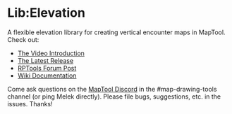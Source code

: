 # Lib:Elevation
A flexible elevation library for creating vertical encounter maps in MapTool. Check out:

* [The Video Introduction](https://www.youtube.com/watch?v=kbFEi2FyHIc)
* [The Latest Release](https://github.com/melek/lib_elevation/releases)
* [RPTools Forum Post](https://forums.rptools.net/viewtopic.php?f=8&t=29234)
* [Wiki Documentation](https://wiki.rptools.info/index.php/Lib:Elevation_Manual)

Come ask questions on the [MapTool Discord](https://discord.gg/hbn2bfn) in the #map-drawing-tools channel (or ping Melek directly). Please file bugs, suggestions, etc. in the issues. Thanks!
